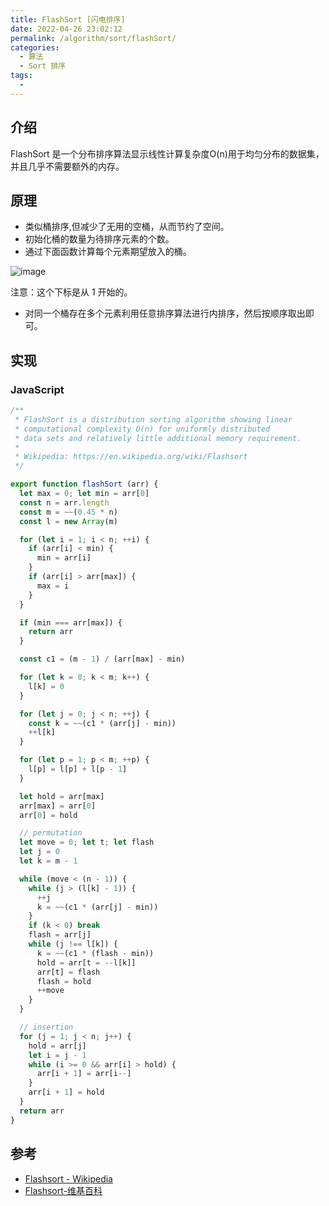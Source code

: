 ```yaml
---
title: FlashSort [闪电排序]
date: 2022-04-26 23:02:12
permalink: /algorithm/sort/flashSort/
categories:
  - 算法
  - Sort 排序
tags:
  - 
---
```


## 介绍

FlashSort 是一个分布排序算法显示线性计算复杂度O(n)用于均匀分布的数据集，并且几乎不需要额外的内存。

<!-- more -->
## 原理

- 类似桶排序,但减少了无用的空桶，从而节约了空间。
- 初始化桶的数量为待排序元素的个数。
- 通过下面函数计算每个元素期望放入的桶。

![image](https://cdn.jsdelivr.net/gh/jonsam-ng/image-hosting@master/20220428/image.16h5u9lrv6ps.webp)

注意：这个下标是从 1 开始的。

- 对同一个桶存在多个元素利用任意排序算法进行内排序，然后按顺序取出即可。

## 实现

### JavaScript

```js
/**
 * FlashSort is a distribution sorting algorithm showing linear
 * computational complexity O(n) for uniformly distributed
 * data sets and relatively little additional memory requirement.
 *
 * Wikipedia: https://en.wikipedia.org/wiki/Flashsort
 */

export function flashSort (arr) {
  let max = 0; let min = arr[0]
  const n = arr.length
  const m = ~~(0.45 * n)
  const l = new Array(m)

  for (let i = 1; i < n; ++i) {
    if (arr[i] < min) {
      min = arr[i]
    }
    if (arr[i] > arr[max]) {
      max = i
    }
  }

  if (min === arr[max]) {
    return arr
  }

  const c1 = (m - 1) / (arr[max] - min)

  for (let k = 0; k < m; k++) {
    l[k] = 0
  }

  for (let j = 0; j < n; ++j) {
    const k = ~~(c1 * (arr[j] - min))
    ++l[k]
  }

  for (let p = 1; p < m; ++p) {
    l[p] = l[p] + l[p - 1]
  }

  let hold = arr[max]
  arr[max] = arr[0]
  arr[0] = hold

  // permutation
  let move = 0; let t; let flash
  let j = 0
  let k = m - 1

  while (move < (n - 1)) {
    while (j > (l[k] - 1)) {
      ++j
      k = ~~(c1 * (arr[j] - min))
    }
    if (k < 0) break
    flash = arr[j]
    while (j !== l[k]) {
      k = ~~(c1 * (flash - min))
      hold = arr[t = --l[k]]
      arr[t] = flash
      flash = hold
      ++move
    }
  }

  // insertion
  for (j = 1; j < n; j++) {
    hold = arr[j]
    let i = j - 1
    while (i >= 0 && arr[i] > hold) {
      arr[i + 1] = arr[i--]
    }
    arr[i + 1] = hold
  }
  return arr
}
```

## 参考

- [Flashsort - Wikipedia](https://en.wikipedia.org/wiki/Flashsort)
- [Flashsort-维基百科](https://wikizhzh.top/wiki/Flashsort)
